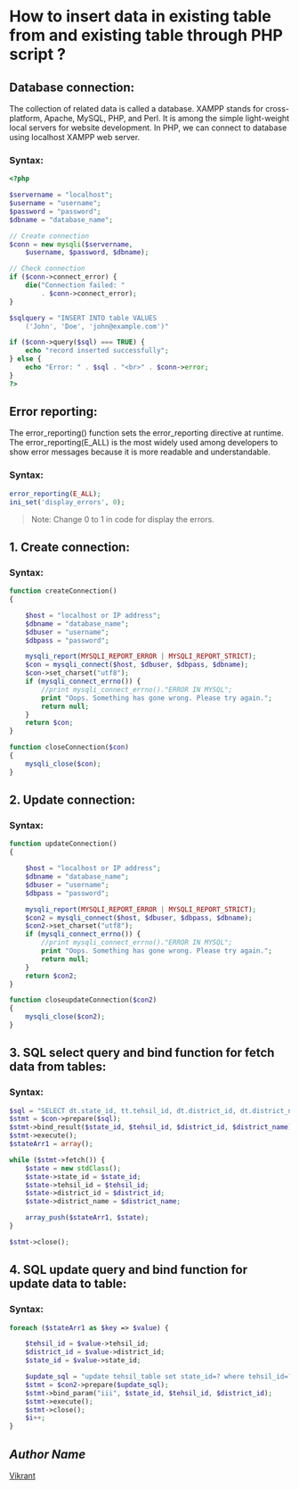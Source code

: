 # How to insert data in existing table from and existing table through PHP script ?
## Database connection:
The collection of related data is called a database. XAMPP stands for cross-platform, Apache, MySQL, PHP, and Perl. It is among the simple light-weight local servers for website development. In PHP, we can connect to database using localhost XAMPP web server.

### Syntax:
```php
<?php

$servername = "localhost";
$username = "username";
$password = "password";
$dbname = "database_name";

// Create connection
$conn = new mysqli($servername,
	$username, $password, $dbname);

// Check connection
if ($conn->connect_error) {
	die("Connection failed: "
		. $conn->connect_error);
}

$sqlquery = "INSERT INTO table VALUES
	('John', 'Doe', 'john@example.com')"

if ($conn->query($sql) === TRUE) {
	echo "record inserted successfully";
} else {
	echo "Error: " . $sql . "<br>" . $conn->error;
}
?>
```
## Error reporting:
The error_reporting() function sets the error_reporting directive at runtime. The error_reporting(E_ALL) is the most widely used among developers to show error messages because it is more readable and understandable.

### Syntax:
```php
error_reporting(E_ALL);
ini_set('display_errors', 0);
```
> Note: Change 0 to 1 in code for display the errors.

## 1. Create connection:
### Syntax:
```php
function createConnection()
{

	$host = "localhost or IP address";
	$dbname = "database_name";
	$dbuser = "username";
	$dbpass = "password";

	mysqli_report(MYSQLI_REPORT_ERROR | MYSQLI_REPORT_STRICT);
	$con = mysqli_connect($host, $dbuser, $dbpass, $dbname);
	$con->set_charset("utf8");
	if (mysqli_connect_errno()) {
		//print mysqli_connect_errno()."ERROR IN MYSQL";
		print "Oops. Something has gone wrong. Please try again.";
		return null;
	}
	return $con;
}

function closeConnection($con)
{
	mysqli_close($con);
}
```

## 2. Update connection:
### Syntax:
```php
function updateConnection()
{

	$host = "localhost or IP address";
	$dbname = "database_name";
	$dbuser = "username";
	$dbpass = "password";

	mysqli_report(MYSQLI_REPORT_ERROR | MYSQLI_REPORT_STRICT);
	$con2 = mysqli_connect($host, $dbuser, $dbpass, $dbname);
	$con2->set_charset("utf8");
	if (mysqli_connect_errno()) {
		//print mysqli_connect_errno()."ERROR IN MYSQL";
		print "Oops. Something has gone wrong. Please try again.";
		return null;
	}
	return $con2;
}

function closeupdateConnection($con2)
{
	mysqli_close($con2);
}
```

## 3. SQL select query and bind function for fetch data from tables:
### Syntax:
```php
$sql = "SELECT dt.state_id, tt.tehsil_id, dt.district_id, dt.district_name from tehsil_table tt join district_table dt on dt.district_id = tt.district_id";  // write your SQL query here.
$stmt = $con->prepare($sql);
$stmt->bind_result($state_id, $tehsil_id, $district_id, $district_name);  //veriables
$stmt->execute();
$stateArr1 = array();

while ($stmt->fetch()) {
	$state = new stdClass();
	$state->state_id = $state_id;
	$state->tehsil_id = $tehsil_id;
	$state->district_id = $district_id;
	$state->district_name = $district_name;

	array_push($stateArr1, $state);
}

$stmt->close();
```

## 4. SQL update query and bind function for update data to table:
### Syntax:
```php
foreach ($stateArr1 as $key => $value) {

	$tehsil_id = $value->tehsil_id;
	$district_id = $value->district_id;
	$state_id = $value->state_id;

	$update_sql = "update tehsil_table set state_id=? where tehsil_id=? and district_id=?";  // write your SQL query here.
	$stmt = $con2->prepare($update_sql);
	$stmt->bind_param("iii", $state_id, $tehsil_id, $district_id);
	$stmt->execute();
	$stmt->close();
	$i++;
}
```

## *Author Name*
[Vikrant](https://github.com/thevkrant)
